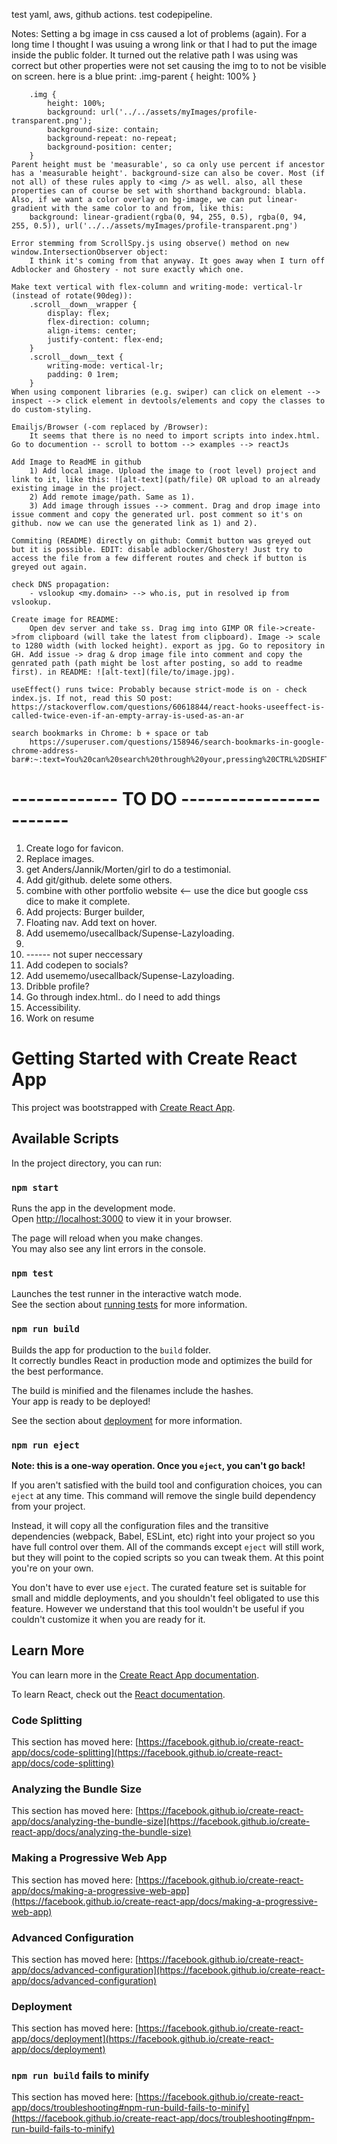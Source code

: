 test yaml, aws, github actions. test codepipeline.

Notes:
Setting a bg image in css caused a lot of problems (again). For a long time I thought I was usuing a wrong link or that I had to put the image inside the public folder. It turned out the relative path I was using was correct but other properties were not set causing the img to to not be visible on screen. here is a blue print:
.img-parent {
height: 100%
}

        .img {
            height: 100%;
            background: url('../../assets/myImages/profile-transparent.png');
            background-size: contain;
            background-repeat: no-repeat;
            background-position: center;
        }
    Parent height must be 'measurable', so ca only use percent if ancestor has a 'measurable height'. background-size can also be cover. Most (if not all) of these rules apply to <img /> as well. also, all these properties can of course be set with shorthand background: blabla.
    Also, if we want a color overlay on bg-image, we can put linear-gradient with the same color to and from, like this:
        background: linear-gradient(rgba(0, 94, 255, 0.5), rgba(0, 94, 255, 0.5)), url('../../assets/myImages/profile-transparent.png')

    Error stemming from ScrollSpy.js using observe() method on new window.IntersectionObserver object:
        I think it's coming from that anyway. It goes away when I turn off Adblocker and Ghostery - not sure exactly which one.

    Make text vertical with flex-column and writing-mode: vertical-lr (instead of rotate(90deg)):
        .scroll__down__wrapper {
            display: flex;
            flex-direction: column;
            align-items: center;
            justify-content: flex-end;
        }
        .scroll__down__text {
            writing-mode: vertical-lr;
            padding: 0 1rem;
        }
    When using component libraries (e.g. swiper) can click on element --> inspect --> click element in devtools/elements and copy the classes to do custom-styling.

    Emailjs/Browser (-com replaced by /Browser):
        It seems that there is no need to import scripts into index.html. Go to documention -- scroll to bottom --> examples --> reactJs

    Add Image to ReadME in github
        1) Add local image. Upload the image to (root level) project and link to it, like this: ![alt-text](path/file) OR upload to an already existing image in the project.
        2) Add remote image/path. Same as 1).
        3) Add image through issues --> comment. Drag and drop image into issue comment and copy the generated url. post comment so it's on github. now we can use the generated link as 1) and 2).

    Commiting (README) directly on github: Commit button was greyed out but it is possible. EDIT: disable adblocker/Ghostery! Just try to access the file from a few different routes and check if button is greyed out again. 

    check DNS propagation:
        - vslookup <my.domain> --> who.is, put in resolved ip from vslookup.

    Create image for README:
        Open dev server and take ss. Drag img into GIMP OR file->create->from clipboard (will take the latest from clipboard). Image -> scale to 1280 width (with locked height). export as jpg. Go to repository in GH. Add issue -> drag & drop image file into comment and copy the genrated path (path might be lost after posting, so add to readme first). in README: ![alt-text](file/to/image.jpg).

    useEffect() runs twice: Probably because strict-mode is on - check index.js. If not, read this SO post: https://stackoverflow.com/questions/60618844/react-hooks-useeffect-is-called-twice-even-if-an-empty-array-is-used-as-an-ar

    search bookmarks in Chrome: b + space or tab
        https://superuser.com/questions/158946/search-bookmarks-in-google-chrome-address-bar#:~:text=You%20can%20search%20through%20your,pressing%20CTRL%2DSHIFT%2DB.


# ------------- TO DO ------------------------

1) Create logo for favicon.
2) Replace images. 
3) get Anders/Jannik/Morten/girl to do a testimonial.
4) Add git/github. delete some others.
5) combine with other portfolio website <-- use the dice but google css dice to make it complete.
6) Add projects: Burger builder, 
7) Floating nav. Add text on hover.
8) Add usememo/usecallback/Supense-Lazyloading.
9) 
10) ------ not super neccessary
11) Add codepen to socials?
12) Add usememo/usecallback/Supense-Lazyloading.
13) Dribble profile?
14) Go through index.html.. do I need to add things
15) Accessibility.
16) Work on resume


# Getting Started with Create React App

This project was bootstrapped with [Create React App](https://github.com/facebook/create-react-app).

## Available Scripts

In the project directory, you can run:

### `npm start`

Runs the app in the development mode.\
Open [http://localhost:3000](http://localhost:3000) to view it in your browser.

The page will reload when you make changes.\
You may also see any lint errors in the console.

### `npm test`

Launches the test runner in the interactive watch mode.\
See the section about [running tests](https://facebook.github.io/create-react-app/docs/running-tests) for more information.

### `npm run build`

Builds the app for production to the `build` folder.\
It correctly bundles React in production mode and optimizes the build for the best performance.

The build is minified and the filenames include the hashes.\
Your app is ready to be deployed!

See the section about [deployment](https://facebook.github.io/create-react-app/docs/deployment) for more information.

### `npm run eject`

**Note: this is a one-way operation. Once you `eject`, you can't go back!**

If you aren't satisfied with the build tool and configuration choices, you can `eject` at any time. This command will remove the single build dependency from your project.

Instead, it will copy all the configuration files and the transitive dependencies (webpack, Babel, ESLint, etc) right into your project so you have full control over them. All of the commands except `eject` will still work, but they will point to the copied scripts so you can tweak them. At this point you're on your own.

You don't have to ever use `eject`. The curated feature set is suitable for small and middle deployments, and you shouldn't feel obligated to use this feature. However we understand that this tool wouldn't be useful if you couldn't customize it when you are ready for it.

## Learn More

You can learn more in the [Create React App documentation](https://facebook.github.io/create-react-app/docs/getting-started).

To learn React, check out the [React documentation](https://reactjs.org/).

### Code Splitting

This section has moved here: [https://facebook.github.io/create-react-app/docs/code-splitting](https://facebook.github.io/create-react-app/docs/code-splitting)

### Analyzing the Bundle Size

This section has moved here: [https://facebook.github.io/create-react-app/docs/analyzing-the-bundle-size](https://facebook.github.io/create-react-app/docs/analyzing-the-bundle-size)

### Making a Progressive Web App

This section has moved here: [https://facebook.github.io/create-react-app/docs/making-a-progressive-web-app](https://facebook.github.io/create-react-app/docs/making-a-progressive-web-app)

### Advanced Configuration

This section has moved here: [https://facebook.github.io/create-react-app/docs/advanced-configuration](https://facebook.github.io/create-react-app/docs/advanced-configuration)

### Deployment

This section has moved here: [https://facebook.github.io/create-react-app/docs/deployment](https://facebook.github.io/create-react-app/docs/deployment)

### `npm run build` fails to minify

This section has moved here: [https://facebook.github.io/create-react-app/docs/troubleshooting#npm-run-build-fails-to-minify](https://facebook.github.io/create-react-app/docs/troubleshooting#npm-run-build-fails-to-minify)
